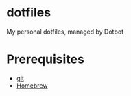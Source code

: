 # dotfiles
My personal dotfiles, managed by Dotbot

# Prerequisites
* [git](https://git-scm.com/book/en/v2/Getting-Started-Installing-Git#_installing_on_macos)
* [Homebrew](https://brew.sh/)
